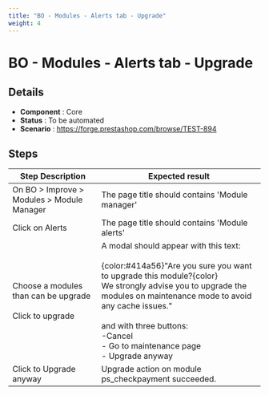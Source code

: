 ```yaml
---
title: "BO - Modules - Alerts tab - Upgrade"
weight: 4
---
```


# BO - Modules - Alerts tab - Upgrade
## Details
* **Component** : Core
* **Status** : To be automated
* **Scenario** : https://forge.prestashop.com/browse/TEST-894

## Steps
| Step Description | Expected result |
| ----- | ----- |
| On BO > Improve >  Modules > Module Manager | The page title should contains 'Module manager' |
| Click on Alerts | The page title should contains 'Module alerts' |
| Choose a modules than can be upgrade <br><br>Click to upgrade | A modal should appear with this text:<br><br>{color:#414a56}"Are you sure you want to upgrade this module?{color}<br>We strongly advise you to upgrade the modules on maintenance mode to avoid any cache issues."<br><br>and with three buttons:<br>-Cancel<br> - Go to maintenance page<br> - Upgrade anyway |
| Click to Upgrade anyway | Upgrade action on module ps_checkpayment succeeded. |
